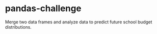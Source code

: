 # pandas-challenge
Merge two data frames and analyze data to predict future school budget distributions.
